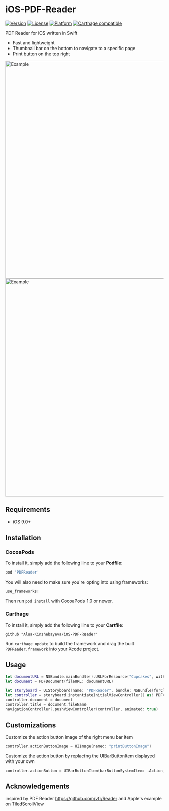 # iOS-PDF-Reader
[![Version](https://img.shields.io/cocoapods/v/PDFReader.svg?style=flat)](http://cocoapods.org/pods/PDFReader)
[![License](https://img.shields.io/cocoapods/l/PDFReader.svg?style=flat)](http://cocoapods.org/pods/PDFReader)
[![Platform](https://img.shields.io/cocoapods/p/PDFReader.svg?style=flat)](http://cocoapods.org/pods/PDFReader)
[![Carthage compatible](https://img.shields.io/badge/Carthage-compatible-4BC51D.svg?style=flat)](https://github.com/Carthage/Carthage)

PDF Reader for iOS written in Swift
* Fast and lightweight
* Thumbnail bar on the bottom to navigate to a specific page
* Print button on the top right

<img src="https://raw.githubusercontent.com/Alua-Kinzhebayeva/iOS-PDF-Reader/swift2.3/Screenshots/Screenshot1.png" alt="Example" style="width: 690px;" />

<img src="https://raw.githubusercontent.com/Alua-Kinzhebayeva/iOS-PDF-Reader/swift2.3/Screenshots/Screenshot2.png" alt="Example" style="width: 690px;" />

## Requirements

- iOS 9.0+

## Installation

### CocoaPods

To install it, simply add the following line to your **Podfile**:

```ruby
pod 'PDFReader'
```

You will also need to make sure you're opting into using frameworks:

```ruby
use_frameworks!
```

Then run `pod install` with CocoaPods 1.0 or newer.

### Carthage

To install it, simply add the following line to your **Cartfile**:

```ogdl
github "Alua-Kinzhebayeva/iOS-PDF-Reader"
```

Run `carthage update` to build the framework and drag the built `PDFReader.framework` into your Xcode project.

## Usage

```swift
let documentURL = NSBundle.mainBundle().URLForResource("Cupcakes", withExtension: "pdf")!
let document = PDFDocument(fileURL: documentURL)

let storyboard = UIStoryboard(name: "PDFReader", bundle: NSBundle(forClass: PDFViewController.self))
let controller = storyboard.instantiateInitialViewController() as! PDFViewController
controller.document = document
controller.title = document.fileName
navigationController?.pushViewController(controller, animated: true)
```
## Customizations

Customize the action button image of the right menu bar item
```swift
controller.actionButtonImage = UIImage(named: "printButtonImage")
```

Customize the action button by replacing the UIBarButtonItem displayed with your own
```swift
controller.actionButton = UIBarButtonItem(barButtonSystemItem: .Action, target: self, action: #selector(myController.sharePDF(_:)))
```     

## Acknowledgements

inspired by PDF Reader https://github.com/vfr/Reader and Apple's example on TiledScrollView
